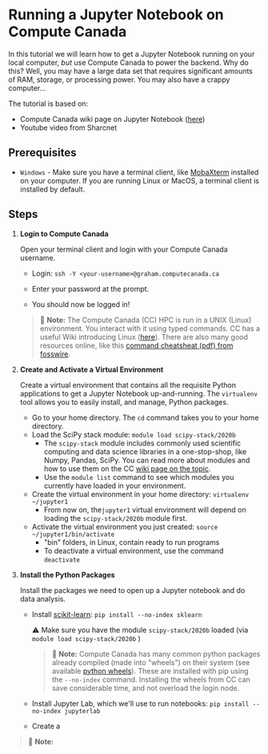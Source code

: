 # Running a Jupyter Notebook on Compute Canada

In this tutorial we will learn how to get a Jupyter Notebook running on your local computer, *but* use Compute Canada to power the backend. Why do this? Well, you may have a large data set that requires significant amounts of RAM, storage, or processing power. You may also have a crappy computer...

The tutorial is based on:

- Compute Canada wiki page on Jupyter Notebook ([here](https://docs.computecanada.ca/wiki/JupyterNotebook))
- Youtube video from Sharcnet

## Prerequisites

- `Windows` - Make sure you have a terminal client, like [MobaXterm](https://mobaxterm.mobatek.net/download-home-edition.html) installed on your computer. If you are running Linux or MacOS, a terminal client is installed by default.

## Steps

1. **Login to Compute Canada** 

   Open your terminal client and login with your Compute Canada username.

   * Login: `ssh -Y <your-username>@graham.computecanada.ca`

   * Enter your password at the prompt.

   * You should now be logged in!

     
   > :memo: **Note:** The Compute Canada (CC) HPC is run in a UNIX (Linux) environment. You interact with it using typed commands. CC has a useful Wiki introducing Linux ([here](https://docs.computecanada.ca/wiki/Linux_introduction)). There are also many good resources online, like this [command cheatsheat (pdf) from fosswire](https://files.fosswire.com/2007/08/fwunixref.pdf).

2. **Create and Activate a Virtual Environment**

   Create a virtual environment that contains all the requisite Python applications to get a Jupyter Notebook up-and-running. The `virtualenv` tool allows you to easily install, and manage, Python packages.

   - Go to your home directory. The `cd` command takes you to your home directory.
   - Load the SciPy stack module: `module load scipy-stack/2020b`
     - The `scipy-stack` module includes commonly used scientific computing and data science libraries in a one-stop-shop, like Numpy, Pandas, SciPy. You can read more about modules and how to use them on the CC [wiki page on the topic](https://docs.computecanada.ca/wiki/Utiliser_des_modules/en).
     - Use the `module list` command to see which modules you currently have loaded in your environment.
   - Create the virtual environment in your home directory: `virtualenv ~/jupyter1` 
     - From now on, the`jupyter1` virtual environment will depend on loading the `scipy-stack/2020b` module first.
   - Activate the virtual environment you just created: `source ~/jupyter1/bin/activate`
     - "bin" folders, in Linux, contain ready to run  programs
     - To deactivate a virtual environment, use the command `deactivate`

3. **Install the Python Packages**

   Install the packages we need to open up a Jupyter notebook and do data analysis.
   
   * Install [scikit-learn](https://scikit-learn.org/stable/index.html): `pip install --no-index sklearn`
     
     :warning: Make sure you have the module `scipy-stack/2020b` loaded (via `module load scipy-stack/2020b` )
     
        > :memo: **Note:** Compute Canada has many common python packages already compiled (made into "wheels") on their system (see available [python wheels](https://docs.computecanada.ca/wiki/Available_Python_wheels)). These are installed with pip using the `--no-index` command. Installing the wheels from CC can save considerable time, and not overload the login node.
     
   * Install Jupyter Lab, which we'll use to run notebooks: `pip install --no-index jupyterlab`
   * Create a 




> :memo: **Note:** 

